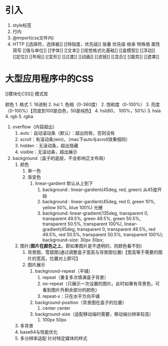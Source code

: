 # 引入
1. style标签
2. 行内
3. @import(css文件内)
4. HTTP
[[选择符，选择器]]
[[特指度，优先级]]
层叠
优先级
继承
特殊值
属性简写
[[值与单位]]
[[字体]]
[[文本]]
[[视觉格式化基础]]
[[盒模型]]
[[浮动]]
[[定位]]
[[布局]]
[[变形]]
[[过渡]]
[[动画]]
[[滤镜]]
[[混合]]
[[裁剪]]
[[遮罩]]

# 大型应用程序中的CSS
[[模块化CSS]]
模式库

颜色
	1. 格式
		1. 16进制
		2. hsl
			1. 色相（0-360度）
			2. 饱和度（0-100%）
			3. 亮度（0-100%）【亮度到100是白色，50是纯色】
			4. hsl(60， 100%，50%)
		3. hsla
		4. rgb
		5. rgba
1. overflow（内容超出）
	1. auto：自动滚动条（默认）：超出则有，否则没有
	2. scroll：有滚动条(win)，（mac下auto与scroll效果相同）
	3. hidden：无滚动条，超出隐藏
	4. visible：无滚动条，超出展示
2. background（盒子的底层，不会影响正文布局）
	1. 颜色
		1. 单一色
		2. 渐变色
			1. linear-gardient 默认从上到下
				1. background : linear-gardient(45deg, red, green)  从45度开始
				2. background : linear-gardient(45deg, red 0, green 10%, yellow 50%, blue 100%) 光栅
				3. background: linear-gradient(135deg, transparent 0, transparent 49.5%, green 49.5%, green 50.5%, transparent 50.5%, transparent 100%), linear-gradient(45deg, transparent 0, transparent 49.5%, red 49.5%, red 50.5%, transparent 50.5%, transparent 100%);    background-size: 30px 30px;
	2. 图片(**图片在颜色之上**。即如果图片是不透明的，则颜色看不到)
		1. 背景图，雪碧图(通过调整盒子宽高与背景图位置)【宽高等于需要的图片的宽高，位置对上即可】
		2. 图片展示
			1. background-repeat（平铺）
				1. repeat（重复多次填满盒子背景）
				2. no-repeat（只展示一次设置的图片。此时如果有背景色，可看到图片外剩余部分的颜色）
				3. repeat-x：只在水平方向平铺
			2. background-position（背景图在盒子的位置）
				1. center center
			3. background-size（适配移动端时需要，移动端分辨率较高）
				1. 100px 50px
	3. 多背景
	4. base64与性能优化
	5. 多分辨率适配
针对特定媒体的样式